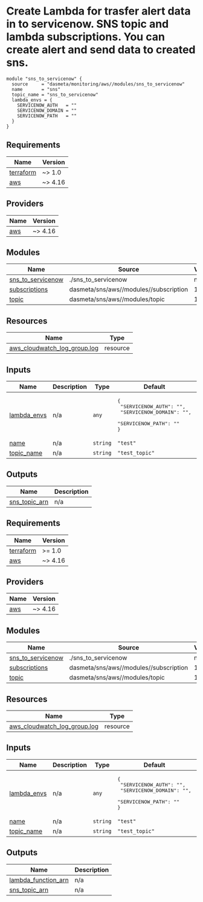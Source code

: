 # Create Lambda for trasfer alert data in to servicenow. SNS topic and lambda subscriptions. You can create alert and send data to created sns.

```
module "sns_to_servicenow" {
  source     = "dasmeta/monitoring/aws//modules/sns_to_servicenow"
  name       = "sns"
  topic_name = "sns_to_servicenow"
  lambda_envs = {
    SERVICENOW_AUTH   = ""
    SERVICENOW_DOMAIN = ""
    SERVICENOW_PATH   = ""
  }
}

```

<!-- BEGIN_TF_DOCS -->
## Requirements

| Name | Version |
|------|---------|
| <a name="requirement_terraform"></a> [terraform](#requirement\_terraform) | ~> 1.0 |
| <a name="requirement_aws"></a> [aws](#requirement\_aws) | ~> 4.16 |

## Providers

| Name | Version |
|------|---------|
| <a name="provider_aws"></a> [aws](#provider\_aws) | ~> 4.16 |

## Modules

| Name | Source | Version |
|------|--------|---------|
| <a name="module_sns_to_servicenow"></a> [sns\_to\_servicenow](#module\_sns\_to\_servicenow) | ./sns_to_servicenow | n/a |
| <a name="module_subscriptions"></a> [subscriptions](#module\_subscriptions) | dasmeta/sns/aws//modules//subscription | 1.2.3 |
| <a name="module_topic"></a> [topic](#module\_topic) | dasmeta/sns/aws//modules/topic | 1.2.3 |

## Resources

| Name | Type |
|------|------|
| [aws_cloudwatch_log_group.log](https://registry.terraform.io/providers/hashicorp/aws/latest/docs/resources/cloudwatch_log_group) | resource |

## Inputs

| Name | Description | Type | Default | Required |
|------|-------------|------|---------|:--------:|
| <a name="input_lambda_envs"></a> [lambda\_envs](#input\_lambda\_envs) | n/a | `any` | <pre>{<br>  "SERVICENOW_AUTH": "",<br>  "SERVICENOW_DOMAIN": "",<br>  "SERVICENOW_PATH": ""<br>}</pre> | no |
| <a name="input_name"></a> [name](#input\_name) | n/a | `string` | `"test"` | no |
| <a name="input_topic_name"></a> [topic\_name](#input\_topic\_name) | n/a | `string` | `"test_topic"` | no |

## Outputs

| Name | Description |
|------|-------------|
| <a name="output_sns_topic_arn"></a> [sns\_topic\_arn](#output\_sns\_topic\_arn) | n/a |
<!-- END_TF_DOCS -->
<!-- BEGINNING OF PRE-COMMIT-TERRAFORM DOCS HOOK -->
## Requirements

| Name | Version |
|------|---------|
| <a name="requirement_terraform"></a> [terraform](#requirement\_terraform) | >= 1.0 |
| <a name="requirement_aws"></a> [aws](#requirement\_aws) | ~> 4.16 |

## Providers

| Name | Version |
|------|---------|
| <a name="provider_aws"></a> [aws](#provider\_aws) | ~> 4.16 |

## Modules

| Name | Source | Version |
|------|--------|---------|
| <a name="module_sns_to_servicenow"></a> [sns\_to\_servicenow](#module\_sns\_to\_servicenow) | ./sns_to_servicenow | n/a |
| <a name="module_subscriptions"></a> [subscriptions](#module\_subscriptions) | dasmeta/sns/aws//modules//subscription | 1.2.3 |
| <a name="module_topic"></a> [topic](#module\_topic) | dasmeta/sns/aws//modules/topic | 1.2.3 |

## Resources

| Name | Type |
|------|------|
| [aws_cloudwatch_log_group.log](https://registry.terraform.io/providers/hashicorp/aws/latest/docs/resources/cloudwatch_log_group) | resource |

## Inputs

| Name | Description | Type | Default | Required |
|------|-------------|------|---------|:--------:|
| <a name="input_lambda_envs"></a> [lambda\_envs](#input\_lambda\_envs) | n/a | `any` | <pre>{<br>  "SERVICENOW_AUTH": "",<br>  "SERVICENOW_DOMAIN": "",<br>  "SERVICENOW_PATH": ""<br>}</pre> | no |
| <a name="input_name"></a> [name](#input\_name) | n/a | `string` | `"test"` | no |
| <a name="input_topic_name"></a> [topic\_name](#input\_topic\_name) | n/a | `string` | `"test_topic"` | no |

## Outputs

| Name | Description |
|------|-------------|
| <a name="output_lambda_function_arn"></a> [lambda\_function\_arn](#output\_lambda\_function\_arn) | n/a |
| <a name="output_sns_topic_arn"></a> [sns\_topic\_arn](#output\_sns\_topic\_arn) | n/a |
<!-- END OF PRE-COMMIT-TERRAFORM DOCS HOOK -->
